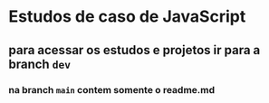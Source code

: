 # Estudos de caso de JavaScript

## para acessar os estudos e projetos ir para a branch `dev`

### na branch `main` contem somente o readme.md
